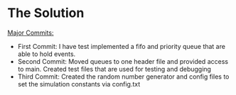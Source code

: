 # The Solution

<ins>Major Commits:</ins>

- First Commit: I have test implemented a fifo and priority queue that are able to hold events.
- Second Commit: Moved queues to one header file and provided access to main. Created test files that are used for testing and debugging
- Third Commit: Created the random number generator and config files to set the simulation constants via config.txt
